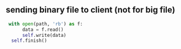 ## sending binary file to client (not for big file)

```python
 with open(path, 'rb') as f:
      data = f.read()
      self.write(data)
  self.finish()
```

